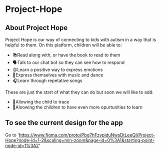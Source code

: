 # Project-Hope

## About Project Hope

Project Hope is our way of connecting to kids with autism in a way that is helpful to them. On this platform, children will be able to: 

* 📚Read along with, or have the book to read to them
* 🗣Talk to our chat bot so they can see how to respond
* 😡Learn a positive way to express emotions 
* 🎸Express themselves with music and dance
* 🎧Learn through repetative songs 

These are just the start of what they can do but soon we will like to add:

* 📝Allowing the child to trace
* 📓Aloowing the children to have even more opurtunities to learn

## To see the current design for the app

Go to 'https://www.figma.com/proto/Pbg7hFzypiduNwsDtLeeQI/Project-Hope?node-id=1-2&scaling=min-zoom&page-id=0%3A1&starting-point-node-id=1%3A2'
